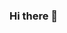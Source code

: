 ### Hi there 👋

<!--
**knorth2/knorth2** is a ✨ _special_ ✨ repository because its `README.md` (this file) appears on your GitHub profile.

My name is Kayci and I’ve recently made the career pivot to software engineering and am currently completing a coding bootcamp at General Assembly. My creative problem solving and attention to detail are a few of my skills that I will take with me from my previous career in Physical Therapy. 
Currently learning Javascript. 

- 📫 How to reach me: https://www.linkedin.com/in/kayci-north/
- 😄 Pronouns: She/Her
- ⚡ Fun fact: I LOVE organization!
Team Player
Approachable
Adaptable
Adventurer
Curious
Persistant
